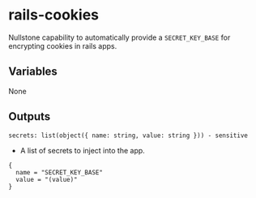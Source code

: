# rails-cookies

Nullstone capability to automatically provide a `SECRET_KEY_BASE` for encrypting cookies in rails apps.

## Variables

None

## Outputs

`secrets: list(object({ name: string, value: string })) - sensitive`
  - A list of secrets to inject into the app.
```
{
  name = "SECRET_KEY_BASE"
  value = "(value)"
}
```
